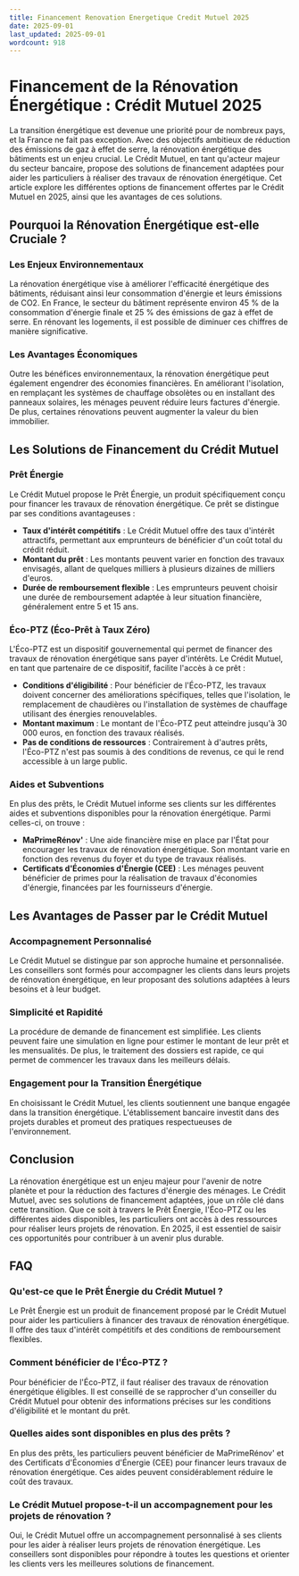 ```yaml
---
title: Financement Renovation Energetique Credit Mutuel 2025
date: 2025-09-01
last_updated: 2025-09-01
wordcount: 918
---
```


# Financement de la Rénovation Énergétique : Crédit Mutuel 2025

La transition énergétique est devenue une priorité pour de nombreux pays, et la France ne fait pas exception. Avec des objectifs ambitieux de réduction des émissions de gaz à effet de serre, la rénovation énergétique des bâtiments est un enjeu crucial. Le Crédit Mutuel, en tant qu'acteur majeur du secteur bancaire, propose des solutions de financement adaptées pour aider les particuliers à réaliser des travaux de rénovation énergétique. Cet article explore les différentes options de financement offertes par le Crédit Mutuel en 2025, ainsi que les avantages de ces solutions.

## Pourquoi la Rénovation Énergétique est-elle Cruciale ?

### Les Enjeux Environnementaux

La rénovation énergétique vise à améliorer l'efficacité énergétique des bâtiments, réduisant ainsi leur consommation d'énergie et leurs émissions de CO2. En France, le secteur du bâtiment représente environ 45 % de la consommation d'énergie finale et 25 % des émissions de gaz à effet de serre. En rénovant les logements, il est possible de diminuer ces chiffres de manière significative.

### Les Avantages Économiques

Outre les bénéfices environnementaux, la rénovation énergétique peut également engendrer des économies financières. En améliorant l'isolation, en remplaçant les systèmes de chauffage obsolètes ou en installant des panneaux solaires, les ménages peuvent réduire leurs factures d'énergie. De plus, certaines rénovations peuvent augmenter la valeur du bien immobilier.

## Les Solutions de Financement du Crédit Mutuel

### Prêt Énergie

Le Crédit Mutuel propose le Prêt Énergie, un produit spécifiquement conçu pour financer les travaux de rénovation énergétique. Ce prêt se distingue par ses conditions avantageuses :

- **Taux d'intérêt compétitifs** : Le Crédit Mutuel offre des taux d'intérêt attractifs, permettant aux emprunteurs de bénéficier d'un coût total du crédit réduit.
- **Montant du prêt** : Les montants peuvent varier en fonction des travaux envisagés, allant de quelques milliers à plusieurs dizaines de milliers d'euros.
- **Durée de remboursement flexible** : Les emprunteurs peuvent choisir une durée de remboursement adaptée à leur situation financière, généralement entre 5 et 15 ans.

### Éco-PTZ (Éco-Prêt à Taux Zéro)

L'Éco-PTZ est un dispositif gouvernemental qui permet de financer des travaux de rénovation énergétique sans payer d'intérêts. Le Crédit Mutuel, en tant que partenaire de ce dispositif, facilite l'accès à ce prêt :

- **Conditions d'éligibilité** : Pour bénéficier de l'Éco-PTZ, les travaux doivent concerner des améliorations spécifiques, telles que l'isolation, le remplacement de chaudières ou l'installation de systèmes de chauffage utilisant des énergies renouvelables.
- **Montant maximum** : Le montant de l'Éco-PTZ peut atteindre jusqu'à 30 000 euros, en fonction des travaux réalisés.
- **Pas de conditions de ressources** : Contrairement à d'autres prêts, l'Éco-PTZ n'est pas soumis à des conditions de revenus, ce qui le rend accessible à un large public.

### Aides et Subventions

En plus des prêts, le Crédit Mutuel informe ses clients sur les différentes aides et subventions disponibles pour la rénovation énergétique. Parmi celles-ci, on trouve :

- **MaPrimeRénov'** : Une aide financière mise en place par l'État pour encourager les travaux de rénovation énergétique. Son montant varie en fonction des revenus du foyer et du type de travaux réalisés.
- **Certificats d'Économies d'Énergie (CEE)** : Les ménages peuvent bénéficier de primes pour la réalisation de travaux d'économies d'énergie, financées par les fournisseurs d'énergie.

## Les Avantages de Passer par le Crédit Mutuel

### Accompagnement Personnalisé

Le Crédit Mutuel se distingue par son approche humaine et personnalisée. Les conseillers sont formés pour accompagner les clients dans leurs projets de rénovation énergétique, en leur proposant des solutions adaptées à leurs besoins et à leur budget.

### Simplicité et Rapidité

La procédure de demande de financement est simplifiée. Les clients peuvent faire une simulation en ligne pour estimer le montant de leur prêt et les mensualités. De plus, le traitement des dossiers est rapide, ce qui permet de commencer les travaux dans les meilleurs délais.

### Engagement pour la Transition Énergétique

En choisissant le Crédit Mutuel, les clients soutiennent une banque engagée dans la transition énergétique. L'établissement bancaire investit dans des projets durables et promeut des pratiques respectueuses de l'environnement.

## Conclusion

La rénovation énergétique est un enjeu majeur pour l'avenir de notre planète et pour la réduction des factures d'énergie des ménages. Le Crédit Mutuel, avec ses solutions de financement adaptées, joue un rôle clé dans cette transition. Que ce soit à travers le Prêt Énergie, l'Éco-PTZ ou les différentes aides disponibles, les particuliers ont accès à des ressources pour réaliser leurs projets de rénovation. En 2025, il est essentiel de saisir ces opportunités pour contribuer à un avenir plus durable.

## FAQ

### Qu'est-ce que le Prêt Énergie du Crédit Mutuel ?

Le Prêt Énergie est un produit de financement proposé par le Crédit Mutuel pour aider les particuliers à financer des travaux de rénovation énergétique. Il offre des taux d'intérêt compétitifs et des conditions de remboursement flexibles.

### Comment bénéficier de l'Éco-PTZ ?

Pour bénéficier de l'Éco-PTZ, il faut réaliser des travaux de rénovation énergétique éligibles. Il est conseillé de se rapprocher d'un conseiller du Crédit Mutuel pour obtenir des informations précises sur les conditions d'éligibilité et le montant du prêt.

### Quelles aides sont disponibles en plus des prêts ?

En plus des prêts, les particuliers peuvent bénéficier de MaPrimeRénov' et des Certificats d'Économies d'Énergie (CEE) pour financer leurs travaux de rénovation énergétique. Ces aides peuvent considérablement réduire le coût des travaux.

### Le Crédit Mutuel propose-t-il un accompagnement pour les projets de rénovation ?

Oui, le Crédit Mutuel offre un accompagnement personnalisé à ses clients pour les aider à réaliser leurs projets de rénovation énergétique. Les conseillers sont disponibles pour répondre à toutes les questions et orienter les clients vers les meilleures solutions de financement.